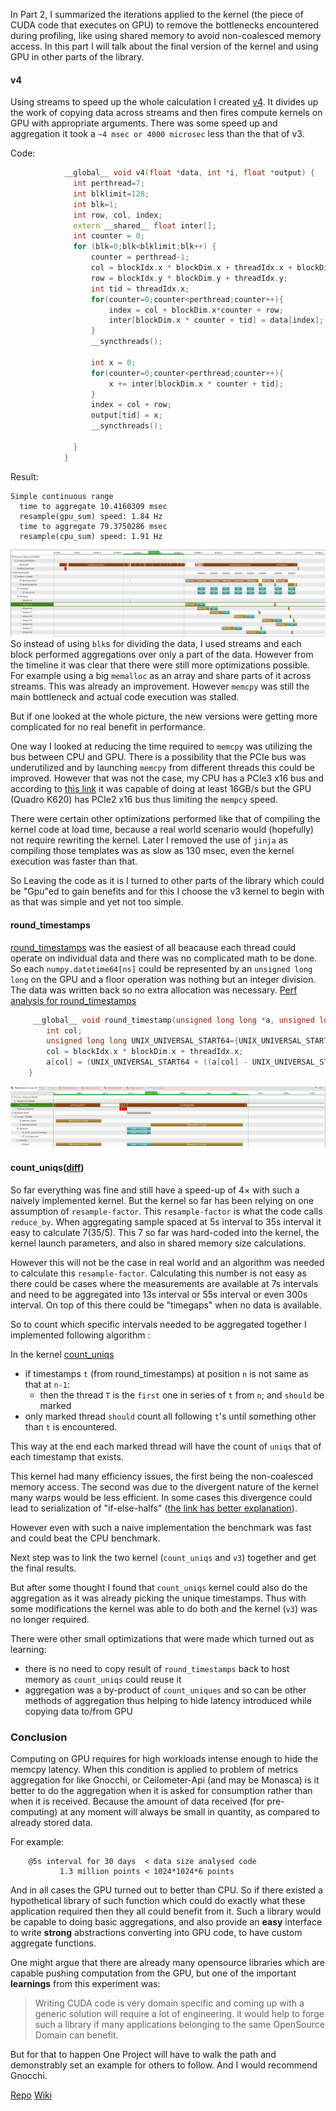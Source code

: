 ﻿In Part 2,  I summarized the iterations applied to the kernel (the piece of CUDA code that executes on GPU) to remove the bottlenecks encountered during profiling, like using shared memory to avoid non-coalesced memory access. In this part I will talk about the final version of the kernel and using GPU in other parts of the library.

#### v4
Using streams to speed up the whole calculation I created [v4](https://github.com/sjamgade/carbs/blob/4d626a02704fcd5eb481785b5b3dbe743452f503/carbonara.py#L272). It divides up the work of copying data across streams and then fires compute kernels on GPU with appropriate arguments. There was some speed up and aggregation it took a `~4 msec or 4000 microsec` less than the that of v3.

Code:
```cpp
            __global__ void v4(float *data, int *i, float *output) {
              int perthread=7;
              int blklimit=128;
              int blk=1;
              int row, col, index;
              extern __shared__ float inter[];
              int counter = 0;
              for (blk=0;blk<blklimit;blk++) {
                  counter = perthread-1;
                  col = blockIdx.x * blockDim.x + threadIdx.x + blockDim.x*blk*perthread;
                  row = blockIdx.y * blockDim.y + threadIdx.y;
                  int tid = threadIdx.x;
                  for(counter=0;counter<perthread;counter++){
                      index = col + blockDim.x*counter + row;
                      inter[blockDim.x * counter + tid] = data[index];
                  }
                  __syncthreads();

                  int x = 0;
                  for(counter=0;counter<perthread;counter++){
                      x += inter[blockDim.x * counter + tid];
                  }
                  index = col + row;
                  output[tid] = x;
                  __syncthreads();
                  
              }
            }
```
Result:
```
Simple continuous range
  time to aggregate 10.4160309 msec
  resample(gpu_sum) speed: 1.84 Hz
  time to aggregate 79.3750286 msec
  resample(cpu_sum) speed: 1.91 Hz
```     

 ![Asynchronous copy and execution over Streams](https://raw.githubusercontent.com/sjamgade/carbs/v4/2018-04-25-113103_1887x525_scrot.png)
 So instead of using `blk`s for dividing the data, I used streams and each block performed aggregations over only a part of the data. However from the timeline it was clear that there were still more optimizations possible. For example using a big `memalloc` as an array and share parts of it  across streams. This was already an improvement. However  `memcpy` was still the main bottleneck and actual code execution was stalled.

But if one looked at the whole picture, the new versions were getting more complicated for no real benefit in performance. 
 
One way I looked at reducing the time required to `memcpy` was utilizing the bus between CPU and GPU. There is a possibility that the PCIe bus was underutilized and by launching `memcpy` from different threads this could be improved. However that was not the case, my CPU has a PCIe3 x16 bus and according to [this link](https://www.deskdecode.com/difference-between-pci-express-gen-1-gen-2-gen-3/) it was capable of doing at least 16GB/s but the GPU (Quadro K620) has PCIe2 x16 bus thus limiting the `mempcy` speed.
 
There were certain other optimizations performed like that of compiling the kernel code at load time, because a real world scenario would (hopefully) not require rewriting the kernel. Later I removed the use of `jinja` as compiling those templates was as slow as 130 msec, even the kernel execution was faster than that.
 
So Leaving the code as it is I turned to other parts of the library which could be "Gpu"ed to gain benefits and for this I choose the v3 kernel to begin with as that was simple and yet not too simple.
 
#### round_timestamps

[round_timestamps](https://github.com/sjamgade/carbs/commit/efd993d8ffb6ded2aa7d76171f428d6d4b648538)  was the easiest of all beacause each thread could operate on individual data and there was no complicated math to be done. So each `numpy.datetime64[ns]` could be represented by an `unsigned long long` on the GPU and a floor operation was nothing but an integer division. The data was written back so no extra 
allocation was necessary. [Perf analysis for round_timestamps](https://raw.githubusercontent.com/sjamgade/carbs/V3/round_timestamp.pdf)

```cpp
     __global__ void round_timestamp(unsigned long long *a, unsigned long long freq) {
	    int col;
        unsigned long long UNIX_UNIVERSAL_START64={UNIX_UNIVERSAL_START64};
        col = blockIdx.x * blockDim.x + threadIdx.x;
        a[col] = (UNIX_UNIVERSAL_START64 + ((a[col] - UNIX_UNIVERSAL_START64) / freq) * freq);
    }
 ```


![Profiler timeline for round_timestamps](https://raw.githubusercontent.com/sjamgade/carbs/V3/2018-04-25-123214_1912x374_scrot.png)
 
#### count_uniqs([diff](https://github.com/sjamgade/carbs/commit/4c3b16b1fb9da500365a8a77420deffe25d07372))
So far everything was fine and still have a speed-up of 4×  with such a naively implemented kernel. But the kernel so far has been relying on one assumption of `resample-factor`. This `resample-factor` is what the code calls `reduce_by`. When aggregating sample spaced at 5s interval to 35s interval it easy to calculate 7(35/5). This 7 so far was hard-coded into the kernel, the kernel launch parameters, and also in shared memory size calculations.
 
However this will not be the case in real world and an algorithm was needed to calculate this `resample-factor`. Calculating this number is not easy as there could be cases where the measurements are available at 7s intervals and need to be aggregated into 13s interval or 55s interval or even 300s interval. On top of this there could be "timegaps" when no data is available.
 
So to count which specific intervals needed to be aggregated together I implemented following algorithm :

In the kernel [count_uniqs](https://github.com/sjamgade/carbs/blob/5ec998c914e8e01230515be4193a75ef0639ca4e/carbonara.py#L41)
 
- if timestamps `t` (from round_timestamps) at position `n` is not same as that at `n-1`:
	-  then the thread `T` is the `first` one in series of `t` from `n`; and `should` be marked
- only marked thread `should` count all following `t`'s until something other than `t` is encountered.
 
This way at the end each marked thread will have the count of `uniqs` that of each timestamp that exists.
 
This kernel had many efficiency issues, the first being the non-coalesced memory access. The second was due to the divergent nature of the kernel many warps would be less efficient. In some cases this divergence could lead to serialization of "if-else-halfs" ([the link has better explanation](https://cvw.cac.cornell.edu/gpu/thread_div)).
 
However even with such a naive implementation the benchmark was fast and could beat the CPU benchmark.
 
Next step was to link the two kernel (`count_uniqs` and `v3`) together and get the final results.
 
But after some thought I found that `count_uniqs` kernel could also do the aggregation as it was already picking the unique timestamps. Thus with some modifications the kernel was able to do both and the kernel (`v3`) was no longer required.
 
There were other small optimizations that were made which turned out as learning:

- there is no need to copy result of `round_timestamps` back to host memory as `count_uniqs` could reuse it
- aggregation was a by-product of `count_uniques` and so can be other methods of aggregation thus helping to hide latency introduced while copying data to/from GPU
 

### Conclusion
Computing on GPU requires for high workloads intense enough to hide the memcpy latency. When this condition is applied to problem of metrics aggregation for like Gnocchi, or Ceilometer-Api (and may be Monasca) is it better to do the aggregation when it is asked for consumption rather than when it is received. Because the amount of data received (for pre-computing) at any moment will always be small in quantity, as compared to already stored data.

For example:


        @5s interval for 30 days  < data size analysed code
               1.3 million points < 1024*1024*6 points
 
And in all cases the GPU turned out to better than CPU. So if there existed a hypothetical library of such function which could do exactly what these application required then they all could benefit from it.  Such a library would be capable to doing basic aggregations, and also provide an **easy** interface to write **strong** abstractions converting into GPU code, to have custom aggregate functions.

One might argue that there are already many opensource libraries which are capable pushing computation from the GPU, but one of the important **learnings** from this experiment was:  

> Writing CUDA code is very domain specific and coming up with a generic solution will require a lot of engineering. 
> it would help to forge such a library if many applications belonging to the same OpenSource Domain can benefit. 

But for that to happen One Project will have to walk the path and demonstrably set an example for others to follow. And I would recommend Gnocchi.



[Repo](https://github.com/sjamgade/carbs)
[Wiki](https://github.com/sjamgade/carbs/wiki)



